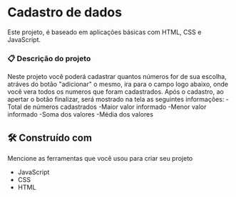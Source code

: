 # Cadastro de dados

Este projeto, é baseado em aplicações básicas com HTML, CSS e JavaScript.

### 📋 Descrição do projeto

Neste projeto você poderá cadastrar quantos números for de sua escolha, atráves do botão "adicionar" o mesmo, ira para o campo logo abaixo, onde você vera todos os numeros que foram cadastrados.
Após o cadastro, ao apertar o botão finalizar, será mostrado na tela as seguintes informações: 
-Total de números cadastrados
-Maior valor informado
-Menor valor informado
-Soma dos valores
-Média dos valores




## 🛠️ Construído com

Mencione as ferramentas que você usou para criar seu projeto

* JavaScript
* CSS
* HTML


